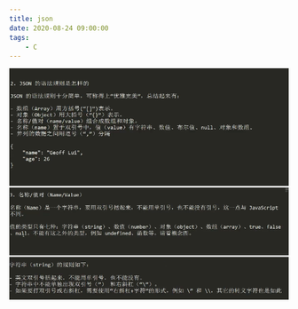 ```yaml
---
title: json
date: 2020-08-24 09:00:00
tags:
    - C
---
```


![](../photos/src/c/../json/json1.png)
![](../photos/src/c/../json/json2.png)
![](../photos/src/c/../json/json3.png)
